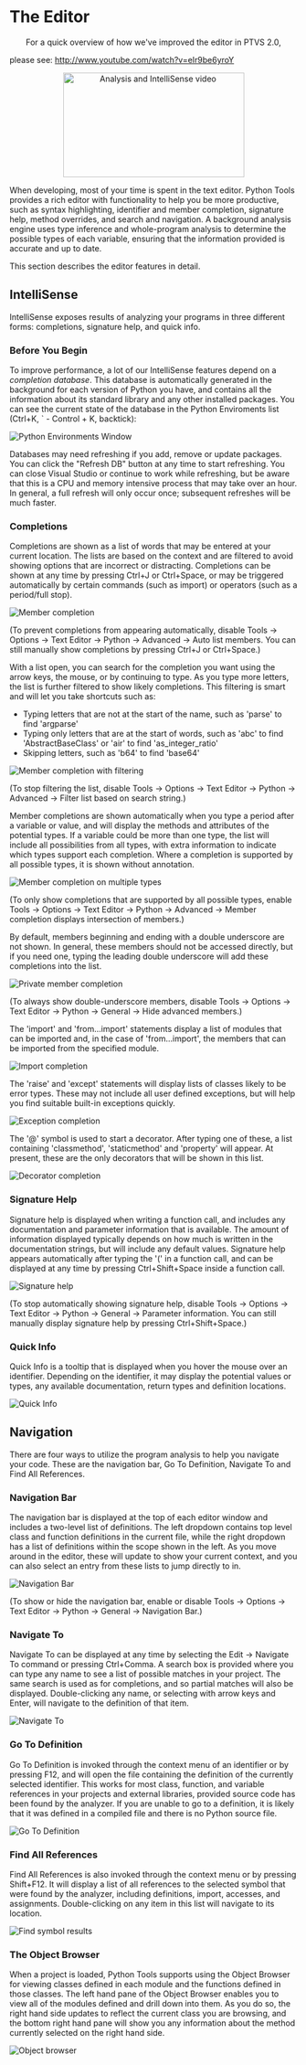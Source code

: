 The Editor
==========

<p style="text-align: center;">For a quick overview of how we've improved the editor in PTVS 2.0, 

please see: <a href="http://www.youtube.com/watch?v=eIr9be6yroY">http://www.youtube.com/watch?v=eIr9be6yroY</a></p>

<p style="text-align: center;"><a href="http://www.youtube.com/watch?v=eIr9be6yroY" target="_blank"><img style="padding-left: 0px; padding-right: 0px; display: inline; padding-top: 0px; border: 0px;" title="Analysis and IntelliSense video" src="http://download-codeplex.sec.s-msft.com/Download?ProjectName=pytools&amp;DownloadId=635054" border="0" alt="Analysis and IntelliSense video" width="317" height="183" /></a></p>

When developing, most of your time is spent in the text editor. Python Tools provides a rich editor with functionality to help you be more productive, such as syntax highlighting, identifier and member completion, signature help, method overrides, and search and navigation. A background analysis engine uses type inference and whole-program analysis to determine the possible types of each variable, ensuring that the information provided is accurate and up to date.

This section describes the editor features in detail.

IntelliSense
------------

IntelliSense exposes results of analyzing your programs in three different forms: completions, signature help, and quick info.

### Before You Begin

To improve performance, a lot of our IntelliSense features depend on a *completion database*. This database is automatically generated in the background for each version of Python you have, and contains all the information about its standard library and any other installed packages. You can see the current state of the database in the Python Enviroments list (Ctrl+K, &#96; - Control + K, backtick):

![Python Environments Window](Images/EnvironmentsWindow.png)

Databases may need refreshing if you add, remove or update packages. You can click the "Refresh DB" button at any time to start refreshing. You can close Visual Studio or continue to work while refreshing, but be aware that this is a CPU and memory intensive process that may take over an hour. In general, a full refresh will only occur once; subsequent refreshes will be much faster.

### Completions

Completions are shown as a list of words that may be entered at your current location. The lists are based on the context and are filtered to avoid showing options that are incorrect or distracting. Completions can be shown at any time by pressing Ctrl+J or Ctrl+Space, or may be triggered automatically by certain commands (such as import) or operators (such as a period/full stop).

![Member completion](Images/CompletionSimple.png)

(To prevent completions from appearing automatically, disable Tools -> Options -> Text Editor -> Python -> Advanced -> Auto list members. You can still manually show completions by pressing Ctrl+J or Ctrl+Space.)

With a list open, you can search for the completion you want using the arrow keys, the mouse, or by continuing to type. As you type more letters, the list is further filtered to show likely completions. This filtering is smart and will let you take shortcuts such as:

* Typing letters that are not at the start of the name, such as 'parse' to find 'argparse'
* Typing only letters that are at the start of words, such as 'abc' to find 'AbstractBaseClass' or 'air' to find 'as_integer_ratio'
* Skipping letters, such as 'b64' to find 'base64'

![Member completion with filtering](Images/CompletionFiltering.png)

(To stop filtering the list, disable Tools -> Options -> Text Editor -> Python -> Advanced -> Filter list based on search string.)

Member completions are shown automatically when you type a period after a variable or value, and will display the methods and attributes of the potential types. If a variable could be more than one type, the list will include all possibilities from all types, with extra information to indicate which types support each completion. Where a completion is supported by all possible types, it is shown without annotation. 

![Member completion on multiple types](Images/CompletionTypes.png)

(To only show completions that are supported by all possible types, enable Tools -> Options -> Text Editor -> Python -> Advanced -> Member completion displays intersection of members.) 

By default, members beginning and ending with a double underscore are not shown. In general, these members should not be accessed directly, but if you need one, typing the leading double underscore will add these completions into the list. 

![Private member completion](Images/CompletionDunder.png)

(To always show double-underscore members, disable Tools -> Options -> Text Editor -> Python -> General -> Hide advanced members.) 

The 'import' and 'from...import' statements display a list of modules that can be imported and, in the case of 'from...import', the members that can be imported from the specified module. 

![Import completion](Images/CompletionImport.png)

The 'raise' and 'except' statements will display lists of classes likely to be error types. These may not include all user defined exceptions, but will help you find suitable built-in exceptions quickly. 

![Exception completion](Images/CompletionException.png)

The '@' symbol is used to start a decorator. After typing one of these, a list containing 'classmethod', 'staticmethod' and 'property' will appear. At present, these are the only decorators that will be shown in this list. 

![Decorator completion](Images/CompletionDecorator.png)

### Signature Help

Signature help is displayed when writing a function call, and includes any documentation and parameter information that is available. The amount of information displayed typically depends on how much is written in the documentation strings, but will include any default values. Signature help appears automatically after typing the '(' in a function call, and can be displayed at any time by pressing Ctrl+Shift+Space inside a function call. 

![Signature help](Images/SignatureHelp.png)

(To stop automatically showing signature help, disable Tools -> Options -> Text Editor -> Python -> General -> Parameter information. You can still manually display signature help by pressing Ctrl+Shift+Space.)

### Quick Info

Quick Info is a tooltip that is displayed when you hover the mouse over an identifier. Depending on the identifier, it may display the potential values or types, any available documentation, return types and definition locations. 

![Quick Info](Images/QuickInfo.png)

Navigation
----------

There are four ways to utilize the program analysis to help you navigate your code. These are the navigation bar, Go To Definition, Navigate To and Find All References.

### Navigation Bar

The navigation bar is displayed at the top of each editor window and includes a two-level list of definitions. The left dropdown contains top level class and function definitions in the current file, while the right dropdown has a list of definitions within the scope shown in the left. As you move around in the editor, these will update to show your current context, and you can also select an entry from these lists to jump directly to in. 

![Navigation Bar](Images/NavigationBar.png) 

(To show or hide the navigation bar, enable or disable Tools -> Options -> Text Editor -> Python -> General -> Navigation Bar.)

### Navigate To

Navigate To can be displayed at any time by selecting the Edit -> Navigate To command or pressing Ctrl+Comma. A search box is provided where you can type any name to see a list of possible matches in your project. The same search is used as for completions, and so partial matches will also be displayed. Double-clicking any name, or selecting with arrow keys and Enter, will navigate to the definition of that item. 

![Navigate To](Images/NavigateTo.png)

### Go To Definition

Go To Definition is invoked through the context menu of an identifier or by pressing F12, and will open the file containing the definition of the currently selected identifier. This works for most class, function, and variable references in your projects and external libraries, provided source code has been found by the analyzer. If you are unable to go to a definition, it is likely that it was defined in a compiled file and there is no Python source file. 

![Go To Definition](Images/GoToDefinition.png)

### Find All References

Find All References is also invoked through the context menu or by pressing Shift+F12. It will display a list of all references to the selected symbol that were found by the analyzer, including definitions, import, accesses, and assignments. Double-clicking on any item in this list will navigate to its location. 

![Find symbol results](Images/FindAllReferences.png)

### The Object Browser

When a project is loaded, Python Tools supports using the Object Browser for viewing classes defined in each module and the functions defined in those classes. The left hand pane of the Object Browser enables you to view all of the modules defined and drill down into them. As you do so, the right hand side updates to reflect the current class you are browsing, and the bottom right hand pane will show you any information about the method currently selected on the right hand side.

![Object browser](Images/ObjectBrowser.png)
